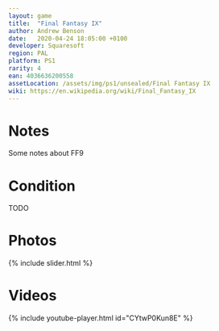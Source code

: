 ```yaml
---
layout: game
title:  "Final Fantasy IX"
author: Andrew Benson
date:   2020-04-24 18:05:00 +0100
developer: Squaresoft
region: PAL
platform: PS1
rarity: 4
ean: 4036636200558
assetLocation: /assets/img/ps1/unsealed/Final Fantasy IX
wiki: https://en.wikipedia.org/wiki/Final_Fantasy_IX
---
```


# Notes

Some notes about FF9  

# Condition

TODO

# Photos

{% include slider.html %}

# Videos

{% include youtube-player.html id="CYtwP0Kun8E" %}
